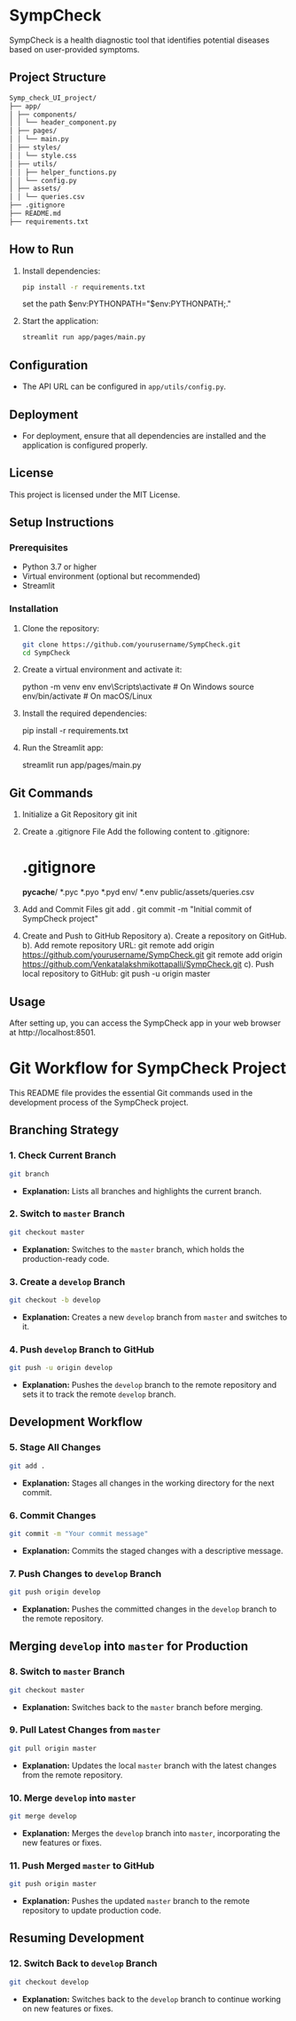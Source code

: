 # SympCheck

SympCheck is a health diagnostic tool that identifies potential diseases based on user-provided symptoms.

## Project Structure
```sh
Symp_check_UI_project/
├── app/
│ ├── components/
│ │ └── header_component.py
│ ├── pages/
│ │ └── main.py
│ ├── styles/
│ │ └── style.css
│ ├── utils/
│ │ ├── helper_functions.py
│ │ └── config.py
│ ├── assets/
│ │ └── queries.csv
├── .gitignore
├── README.md
├── requirements.txt

```
## How to Run

1. Install dependencies:
    ```sh
    pip install -r requirements.txt
    ```
    set the path
    $env:PYTHONPATH="$env:PYTHONPATH;."

2. Start the application:
    ```sh
    streamlit run app/pages/main.py
    ```

## Configuration

- The API URL can be configured in `app/utils/config.py`.

## Deployment

- For deployment, ensure that all dependencies are installed and the application is configured properly.

## License

This project is licensed under the MIT License.

## Setup Instructions

### Prerequisites

- Python 3.7 or higher
- Virtual environment (optional but recommended)
- Streamlit

### Installation

1. Clone the repository:
   ```sh
   git clone https://github.com/yourusername/SympCheck.git
   cd SympCheck

2.  Create a virtual environment and activate it:

    python -m venv env
    env\Scripts\activate  # On Windows
    source env/bin/activate  # On macOS/Linux

3.  Install the required dependencies:

    pip install -r requirements.txt

4.  Run the Streamlit app:

    streamlit run app/pages/main.py

## Git Commands
1.  Initialize a Git Repository
    git init

2.  Create a .gitignore File
    Add the following content to .gitignore:

    # .gitignore

    __pycache__/
    *.pyc
    *.pyo
    *.pyd
    env/
    *.env
    public/assets/queries.csv

3.  Add and Commit Files
    git add .
    git commit -m "Initial commit of SympCheck project"

4.  Create and Push to GitHub Repository
    a). Create a repository on GitHub.
    b). Add remote repository URL:
        git remote add origin https://github.com/yourusername/SympCheck.git
        git remote add origin https://github.com/Venkatalakshmikottapalli/SympCheck.git
    c). Push local repository to GitHub:
        git push -u origin master
## Usage
After setting up, you can access the SympCheck app in your web browser at http://localhost:8501.



# Git Workflow for SympCheck Project

This README file provides the essential Git commands used in the development process of the SympCheck project.

## Branching Strategy

### 1. Check Current Branch
```bash
git branch
```
- **Explanation:** Lists all branches and highlights the current branch.

### 2. Switch to `master` Branch
```bash
git checkout master
```
- **Explanation:** Switches to the `master` branch, which holds the production-ready code.

### 3. Create a `develop` Branch
```bash
git checkout -b develop
```
- **Explanation:** Creates a new `develop` branch from `master` and switches to it.

### 4. Push `develop` Branch to GitHub
```bash
git push -u origin develop
```
- **Explanation:** Pushes the `develop` branch to the remote repository and sets it to track the remote `develop` branch.

## Development Workflow

### 5. Stage All Changes
```bash
git add .
```
- **Explanation:** Stages all changes in the working directory for the next commit.

### 6. Commit Changes
```bash
git commit -m "Your commit message"
```
- **Explanation:** Commits the staged changes with a descriptive message.

### 7. Push Changes to `develop` Branch
```bash
git push origin develop
```
- **Explanation:** Pushes the committed changes in the `develop` branch to the remote repository.

## Merging `develop` into `master` for Production

### 8. Switch to `master` Branch
```bash
git checkout master
```
- **Explanation:** Switches back to the `master` branch before merging.

### 9. Pull Latest Changes from `master`
```bash
git pull origin master
```
- **Explanation:** Updates the local `master` branch with the latest changes from the remote repository.

### 10. Merge `develop` into `master`
```bash
git merge develop
```
- **Explanation:** Merges the `develop` branch into `master`, incorporating the new features or fixes.

### 11. Push Merged `master` to GitHub
```bash
git push origin master
```
- **Explanation:** Pushes the updated `master` branch to the remote repository to update production code.

## Resuming Development

### 12. Switch Back to `develop` Branch
```bash
git checkout develop
```
- **Explanation:** Switches back to the `develop` branch to continue working on new features or fixes.




